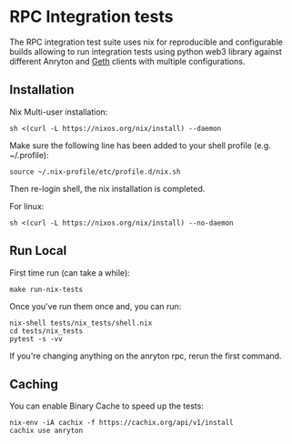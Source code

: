 # RPC Integration tests

The RPC integration test suite uses nix for reproducible and configurable
builds allowing to run integration tests using python web3 library against
different Anryton and [Geth](https://github.com/ethereum/go-ethereum) clients with multiple configurations.

## Installation

Nix Multi-user installation:

```
sh <(curl -L https://nixos.org/nix/install) --daemon
```

Make sure the following line has been added to your shell profile (e.g. ~/.profile):

```
source ~/.nix-profile/etc/profile.d/nix.sh
```

Then re-login shell, the nix installation is completed.

For linux:

```
sh <(curl -L https://nixos.org/nix/install) --no-daemon
```

## Run Local

First time run (can take a while):

```
make run-nix-tests
```

Once you've run them once and, you can run:

```
nix-shell tests/nix_tests/shell.nix
cd tests/nix_tests
pytest -s -vv
```

If you're changing anything on the anryton rpc, rerun the first command.

## Caching

You can enable Binary Cache to speed up the tests:

```
nix-env -iA cachix -f https://cachix.org/api/v1/install
cachix use anryton
```
